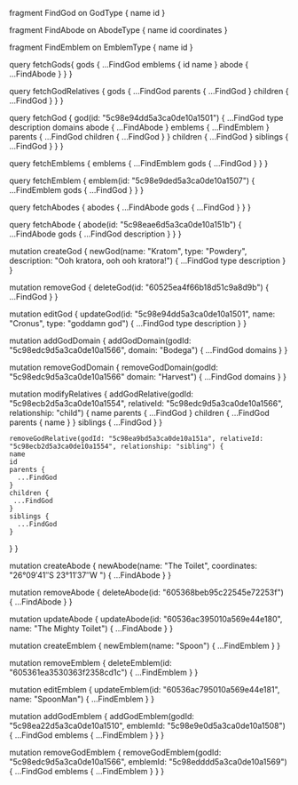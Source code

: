 fragment FindGod on GodType {
  name
  id
}

fragment FindAbode on AbodeType {
  name
  id
  coordinates
}

fragment FindEmblem on EmblemType {
  name
  id
}


query fetchGods{
  gods {
   ...FindGod
    emblems {
      id
      name
    }
    abode {
      ...FindAbode
    }
  }
}

query fetchGodRelatives {
  gods {
   ...FindGod
    parents {
    	...FindGod
    }
    children {
    	...FindGod
    }
  }
}

query fetchGod {
  god(id: "5c98e94dd5a3ca0de10a1501") {
    ...FindGod
    type
    description
    domains
    abode {
      ...FindAbode
    }
    emblems {
     ...FindEmblem
    }
    parents {
      ...FindGod
      children {
        ...FindGod
      }
    }
    children {
     ...FindGod
    }
    siblings {
     ...FindGod
    }
  }
}

query fetchEmblems {
  emblems {
    ...FindEmblem
    gods {
    	...FindGod
  	}
  }
}

query fetchEmblem {
  emblem(id: "5c98e9ded5a3ca0de10a1507") {
    ...FindEmblem
    gods {
     ...FindGod
    }
  }
}

query fetchAbodes {
  abodes {
    ...FindAbode
    gods {
      ...FindGod
    }
  }
}

query fetchAbode {
  abode(id: "5c98eae6d5a3ca0de10a151b") {
   ...FindAbode
    gods {
      ...FindGod
      description
    }
	}
}

mutation createGod {
  newGod(name: "Kratom", type: "Powdery", description: "Ooh kratora, ooh ooh kratora!") {
    ...FindGod
    type
    description
  }
}

mutation removeGod {
   deleteGod(id: "60525ea4f66b18d51c9a8d9b") {
   ...FindGod
  }
}

mutation editGod {
  updateGod(id: "5c98e94dd5a3ca0de10a1501", name: "Cronus", type: "goddamn god") {
   ...FindGod
    type
    description
  }
}

mutation addGodDomain {
  addGodDomain(godId: "5c98edc9d5a3ca0de10a1566", domain: "Bodega") {
    ...FindGod
    domains
  }
}

mutation removeGodDomain {
  removeGodDomain(godId: "5c98edc9d5a3ca0de10a1566" domain: "Harvest") {
    ...FindGod
    domains
  }
}

mutation modifyRelatives {
  addGodRelative(godId: "5c98ecb2d5a3ca0de10a1554", relativeId: "5c98edc9d5a3ca0de10a1566", relationship: "child") {
    name
    parents {
      ...FindGod
    }
    children {
     ...FindGod
      parents {
        name
      }
    }
    siblings {
      ...FindGod
    }
  }

    removeGodRelative(godId: "5c98ea9bd5a3ca0de10a151a", relativeId: "5c98ecb2d5a3ca0de10a1554", relationship: "sibling") {
    name
    id
    parents {
      ...FindGod
    }
    children {
     ...FindGod
    }
    siblings {
      ...FindGod
    }
  }
}

mutation createAbode {
  newAbode(name: "The Toilet", coordinates: "26°09′41″S 23°11′37″W ") {
    ...FindAbode
  }
}

mutation removeAbode {
  deleteAbode(id: "605368beb95c22545e72253f") {
    ...FindAbode
  }
}

mutation updateAbode {
  updateAbode(id: "60536ac395010a569e44e180", name: "The Mighty Toilet") {
    ...FindAbode
  }
}

mutation createEmblem {
  newEmblem(name: "Spoon") {
    ...FindEmblem
  }
}

mutation removeEmblem {
  deleteEmblem(id: "605361ea3530363f2358cd1c") {
    ...FindEmblem
  }
}

mutation editEmblem {
  updateEmblem(id: "60536ac795010a569e44e181", name: "SpoonMan") {
    ...FindEmblem
  }
}

mutation addGodEmblem {
  addGodEmblem(godId: "5c98ea22d5a3ca0de10a1510", emblemId: "5c98e9e0d5a3ca0de10a1508") {
    ...FindGod
    emblems {
      ...FindEmblem
    }
  }
}

mutation removeGodEmblem {
  removeGodEmblem(godId: "5c98edc9d5a3ca0de10a1566", emblemId: "5c98edddd5a3ca0de10a1569") {
    ...FindGod
    emblems {
      ...FindEmblem
    }
  }
}

